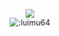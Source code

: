 <div align="center">
<img src="https://github-readme-stats.vercel.app/api/top-langs/?username=luimu64&hide=html&theme=dracula&hide_border=true" /><br />
<img src="https://count.getloli.com/get/@:luimu64?theme=gelbooru" alt=":luimu64" />
<div/>
